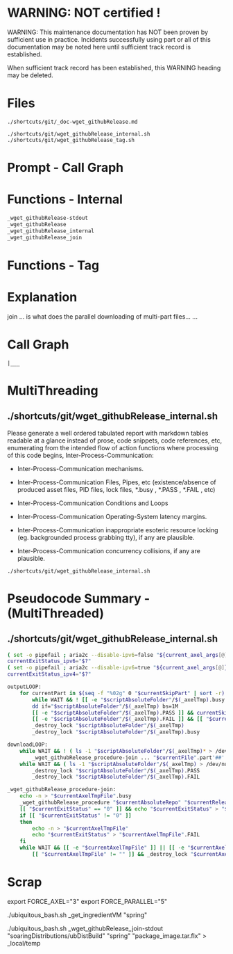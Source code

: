 

# WARNING: NOT certified !

WARNING: This maintenance documentation has NOT been proven by sufficient use in practice. Incidents successfully using part or all of this documentation may be noted here until sufficient track record is established.

When sufficient track record has been established, this WARNING heading may be deleted.





# Files

```
./shortcuts/git/_doc-wget_githubRelease.md
```

```
./shortcuts/git/wget_githubRelease_internal.sh
./shortcuts/git/wget_githubRelease_tag.sh
```









# Prompt - Call Graph







# Functions - Internal

```bash
_wget_githubRelease-stdout
_wget_githubRelease
_wget_githubRelease_internal
_wget_githubRelease_join

```



# Functions - Tag







# Explanation

join ... is what does the parallel downloading of multi-part files...
...




# Call Graph

    |___ 




# MultiThreading

## ./shortcuts/git/wget_githubRelease_internal.sh

Please generate a well ordered tabulated report with markdown tables readable at a glance instead of prose, code snippets, code references, etc, enumerating from the intended flow of action functions where processing of this code begins, Inter-Process-Communication:

- Inter-Process-Communication mechanisms.

- Inter-Process-Communication Files, Pipes, etc (existence/absence of produced asset files, PID files, lock files, *.busy , *.PASS , *.FAIL , etc)
- Inter-Process-Communication Conditions and Loops

- Inter-Process-Communication Operating-System latency margins.
- Inter-Process-Communication inappropriate esoteric resource locking (eg. backgrounded process grabbing tty), if any are plausible.

- Inter-Process-Communication concurrency collisions, if any are plausible.

```
./shortcuts/git/wget_githubRelease_internal.sh
```







# Pseudocode Summary - (MultiThreaded)

## ./shortcuts/git/wget_githubRelease_internal.sh

```bash
( set -o pipefail ; aria2c --disable-ipv6=false "${current_axel_args[@]}" -d "$currentOutDir" -o "$currentOutFile_relative" "$currentURL" 2> >(tail -n 40 >&2) )
currentExitStatus_ipv6="$?"
( set -o pipefail ; aria2c --disable-ipv6=true "${current_axel_args[@]}" -d "$currentOutDir" -o "$currentOutFile_relative" "$currentURL" 2> >(tail -n 40 >&2) )
currentExitStatus_ipv4="$?"

outputLOOP:
	for currentPart in $(seq -f "%02g" 0 "$currentSkipPart" | sort -r)
		while WAIT && ! [[ -e "$scriptAbsoluteFolder"/$(_axelTmp).busy ]] || ( ! [[ -e "$scriptAbsoluteFolder"/$(_axelTmp).PASS ]] && ! [[ -e "$scriptAbsoluteFolder"/$(_axelTmp).FAIL ]] )
		dd if="$scriptAbsoluteFolder"/$(_axelTmp) bs=1M
		[[ -e "$scriptAbsoluteFolder"/$(_axelTmp).PASS ]] && currentSkip="download"
		[[ -e "$scriptAbsoluteFolder"/$(_axelTmp).FAIL ]] && [[ "$currentSkip" != "skip" ]] && ( _messageError 'FAIL' >&2 ) > /dev/null && return 1
		_destroy_lock "$scriptAbsoluteFolder"/$(_axelTmp)
		_destroy_lock "$scriptAbsoluteFolder"/$(_axelTmp).busy

downloadLOOP:
	while WAIT && ! ( ls -1 "$scriptAbsoluteFolder"/$(_axelTmp)* > /dev/null 2>&1 )
		_wget_githubRelease_procedure-join ... "$currentFile".part'##' &
	while WAIT && ( ls -1 "$scriptAbsoluteFolder"/$(_axelTmp) > /dev/null 2>&1 ) || ( ls -1 "$scriptAbsoluteFolder"/$(_axelTmp).busy > /dev/null 2>&1 )
		_destroy_lock "$scriptAbsoluteFolder"/$(_axelTmp).PASS
		_destroy_lock "$scriptAbsoluteFolder"/$(_axelTmp).FAIL

_wget_githubRelease_procedure-join:
	echo -n > "$currentAxelTmpFile".busy
	_wget_githubRelease_procedure "$currentAbsoluteRepo" "$currentReleaseLabel" "$currentFile" -O "$currentAxelTmpFile" "$@"
	[[ "$currentExitStatus" == "0" ]] && echo "$currentExitStatus" > "$currentAxelTmpFile".PASS
	if [[ "$currentExitStatus" != "0" ]]
	then
		echo -n > "$currentAxelTmpFile"
		echo "$currentExitStatus" > "$currentAxelTmpFile".FAIL
	fi
	while WAIT && [[ -e "$currentAxelTmpFile" ]] || [[ -e "$currentAxelTmpFile".busy ]] || [[ -e "$currentAxelTmpFile".PASS ]] || [[ -e "$currentAxelTmpFile".FAIL ]]
		[[ "$currentAxelTmpFile" != "" ]] && _destroy_lock "$currentAxelTmpFile".*

```




# Scrap

export FORCE_AXEL="3"
export FORCE_PARALLEL="5"

./ubiquitous_bash.sh _get_ingredientVM "spring"

./ubiquitous_bash.sh _wget_githubRelease_join-stdout "soaringDistributions/ubDistBuild" "spring" "package_image.tar.flx" > _local/temp


